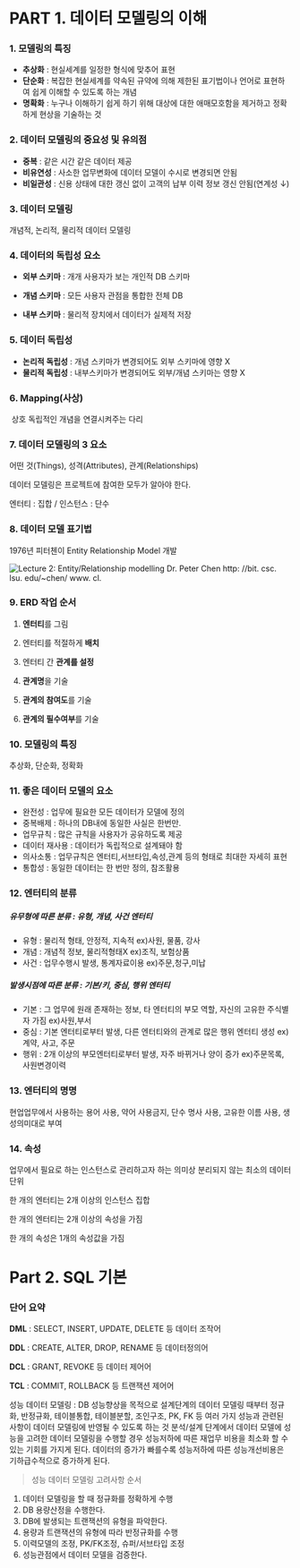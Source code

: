 # PART 1. 데이터 모델링의 이해

### 1. 모델링의 특징

- **추상화** : 현실세계를 일정한 형식에 맞추어 표현
- **단순화** : 복잡한 현실세계를 약속된 규약에 의해 제한된 표기법이나 언어로 표현하여 쉽게 이해할 수 있도록 하는 개념
- **명확화** : 누구나 이해하기 쉽게 하기 위해 대상에 대한 애매모호함을 제거하고 정확하게 현상을 기술하는 것



### 2. 데이터 모델링의 중요성 및 유의점

- **중복** : 같은 시간 같은 데이터 제공
- **비유연성** : 사소한 업무변화에 데이터 모델이 수시로 변경되면 안됨
- **비일관성** : 신용 상태에 대한 갱신 없이 고객의 납부 이력 정보 갱신 안됨(연계성 ↓)



### 3. 데이터 모델링 

개념적, 논리적, 물리적 데이터 모델링



### 4. 데이터의 독립성 요소

- **외부 스키마** : 개개 사용자가 보는 개인적 DB 스키마

- **개념 스키마** : 모든 사용자 관점을 통합한 전체 DB
- **내부 스키마** : 물리적 장치에서 데이터가 실제적 저장



### 5. 데이터 독립성

- **논리적 독립성** : 개념 스키마가 변경되어도 외부 스키마에 영향 X
- **물리적 독립성** : 내부스키마가 변경되어도 외부/개념 스키마는 영향 X



### 6. Mapping(사상)

​	상호 독립적인 개념을 연결시켜주는 다리



### 7. 데이터 모델링의 3 요소

어떤 것(Things), 성격(Attributes), 관계(Relationships)

데이터 모델링은 프로젝트에 참여한 모두가 알아야 한다.

엔터티 : 집합 / 인스턴스 : 단수



### 8. 데이터 모델 표기법

1976년 피터첸이 Entity Relationship Model 개발

![Lecture 2: Entity/Relationship modelling Dr. Peter Chen http: //bit. csc. lsu. edu/~chen/ www. cl.](https://slidetodoc.com/presentation_image_h/7d42c89e85838ed7cd9e38166062fa57/image-1.jpg)



### 9. ERD 작업 순서

1) **엔터티**를 그림

2) 엔터티를 적절하게 **배치**

3) 엔터티 간 **관계를 설정**

4) **관계명**을 기술

5) **관계의 참여도**를 기술

6) **관계의 필수여부**를 기술



### 10. 모델링의 특징

추상화, 단순화, 정확화



### 11. 좋은 데이터 모델의 요소

- 완전성 : 업무에 필요한 모든 데이터가 모델에 정의
- 중복배제 : 하나의 DB내에 동일한 사실은 한번만.
- 업무규칙 : 많은 규칙을 사용자가 공유하도록 제공
- 데이터 재사용 : 데이터가 독립적으로 설계돼야 함
- 의사소통 : 업무규칙은 엔터티,서브타입,속성,관계 등의 형태로 최대한 자세히 표현
- 통합성 : 동일한 데이터는 한 번만 정의, 참조활용



### 12. 엔터티의 분류

##### 유무형에 따른 분류 : 유형, 개념, 사건 엔터티

- 유형 : 물리적 형태, 안정적, 지속적 ex)사원, 물품, 강사
- 개념 : 개념적 정보, 물리적형태X ex)조직, 보험상품
- 사건 : 업무수행시 발생, 통계자료이용 ex)주문,청구,미납

##### 발생시점에 따른 분류 : 기본/키, 중심, 행위 엔터티

- 기본 : 그 업무에 원래 존재하는 정보, 타 엔터티의 부모 역할, 자신의 고유한 주식별자 가짐 ex)사원,부서
- 중심 : 기본 엔터티로부터 발생, 다른 엔터티와의 관계로 많은 행위 엔터티 생성 ex)계약, 사고, 주문
- 행위 : 2개 이상의 부모엔터티로부터 발생, 자주 바뀌거나 양이 증가 ex)주문목록, 사원변경이력



### 13. 엔터티의 명명

현업업무에서 사용하는 용어 사용, 약어 사용금지, 단수 명사 사용, 고유한 이름 사용, 생성의미대로 부여



### 14. 속성

업무에서 필요로 하는 인스턴스로 관리하고자 하는 의미상 분리되지 않는 최소의 데이터 단위

한 개의 엔터티는 2개 이상의 인스턴스 집합

한 개의 엔터티는 2개 이상의 속성을 가짐

한 개의 속성은 1개의 속성값을 가짐


# Part 2. SQL 기본

### 단어 요약

**DML** : SELECT, INSERT, UPDATE, DELETE 등 데이터 조작어

**DDL** : CREATE, ALTER, DROP, RENAME 등 데이터정의어

**DCL** : GRANT, REVOKE 등 데이터 제어어

**TCL** : COMMIT, ROLLBACK 등 트랜잭션 제어어



성능 데이터 모델링 : DB 성능향상을 목적으로 설계단계의 데이터 모델링 때부터 정규화, 반정규화, 테이블통합,
테이블분할, 조인구조, PK, FK 등 여러 가지 성능과 관련된 사항이 데이터 모델링에 반영될 수 있도록 하는 것
분석/설계 단계에서 데이터 모델에 성능을 고려한 데이터 모델링을 수행할 경우 성능저하에 따른 재업무 비용을 최소화 할 수 있는 기회를 가지게 된다.
데이터의 증가가 빠를수록 성능저하에 따른 성능개선비용은 기하급수적으로 증가하게 된다.

> 성능 데이터 모델링 고려사항 순서

1. 데이터 모델링을 할 때 정규화를 정확하게 수행
2. DB 용량산정을 수행한다.
3. DB에 발생되는 트랜잭션의 유형을 파악한다.
4. 용량과 트랜잭션의 유형에 따라 반정규화를 수행
5. 이력모델의 조정, PK/FK조정, 슈퍼/서브타입 조정
6. 성능관점에서 데이터 모델을 검증한다.
